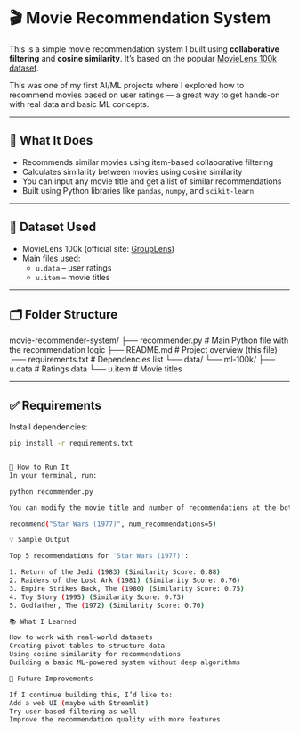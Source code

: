 # 🎬 Movie Recommendation System

This is a simple movie recommendation system I built using **collaborative filtering** and **cosine similarity**. It’s based on the popular [MovieLens 100k dataset](https://grouplens.org/datasets/movielens/100k/).

This was one of my first AI/ML projects where I explored how to recommend movies based on user ratings — a great way to get hands-on with real data and basic ML concepts.

---

## 📌 What It Does

- Recommends similar movies using item-based collaborative filtering
- Calculates similarity between movies using cosine similarity
- You can input any movie title and get a list of similar recommendations
- Built using Python libraries like `pandas`, `numpy`, and `scikit-learn`

---

## 📁 Dataset Used

- MovieLens 100k (official site: [GroupLens](https://grouplens.org/datasets/movielens/100k/))
- Main files used:
  - `u.data` – user ratings
  - `u.item` – movie titles

---

## 🗂️ Folder Structure

movie-recommender-system/
├── recommender.py # Main Python file with the recommendation logic
├── README.md # Project overview (this file)
├── requirements.txt # Dependencies list
└── data/
└── ml-100k/
├── u.data # Ratings data
└── u.item # Movie titles

---

## ✅ Requirements

Install dependencies:

```bash
pip install -r requirements.txt


🚀 How to Run It
In your terminal, run:

python recommender.py

You can modify the movie title and number of recommendations at the bottom of recommender.py:

recommend("Star Wars (1977)", num_recommendations=5)

💡 Sample Output

Top 5 recommendations for 'Star Wars (1977)':

1. Return of the Jedi (1983) (Similarity Score: 0.88)
2. Raiders of the Lost Ark (1981) (Similarity Score: 0.76)
3. Empire Strikes Back, The (1980) (Similarity Score: 0.75)
4. Toy Story (1995) (Similarity Score: 0.73)
5. Godfather, The (1972) (Similarity Score: 0.70)

📚 What I Learned

How to work with real-world datasets
Creating pivot tables to structure data
Using cosine similarity for recommendations
Building a basic ML-powered system without deep algorithms

🔄 Future Improvements

If I continue building this, I’d like to:
Add a web UI (maybe with Streamlit)
Try user-based filtering as well
Improve the recommendation quality with more features